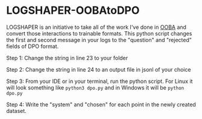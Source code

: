 # LOGSHAPER-OOBAtoDPO
LOGSHAPER is an initiative to take all of the work I've done in [OOBA](https://github.com/oobabooga/text-generation-webui) and convert those interactions to trainable formats. This python script changes the first and second message in your logs to the "question" and "rejected" fields of DPO format.


Step 1: Change the string in line 23 to your folder

Step 2: Change the string in line 24 to an output file in jsonl of your choice

Step 3: From your IDE or in your terminal, run the python script. For Linux it will look something like `python3 dpo.py` and in Windows it will be `python dpo.py`

Step 4: Write the "system" and "chosen" for each point in the newly created dataset.
